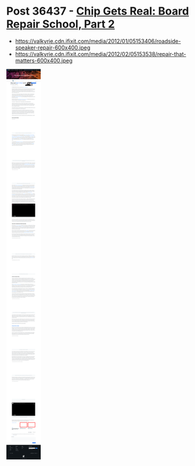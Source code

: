 # Post 36437 - [Chip Gets Real: Board Repair School, Part 2](https://www.ifixit.com/News/36437/chip-gets-real-board-repair-school-part-2)

- https://valkyrie.cdn.ifixit.com/media/2012/01/05153406/roadside-speaker-repair-600x400.jpeg
- https://valkyrie.cdn.ifixit.com/media/2012/02/05153538/repair-that-matters-600x400.jpeg

![screencap](screenshots/41607862-4d5b-4082-ab12-eddf9e6ccf03.png)
